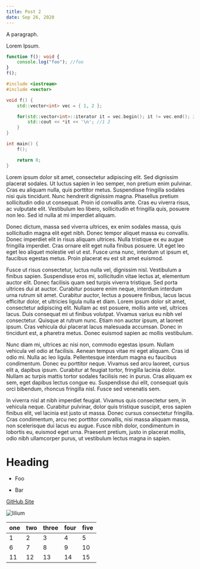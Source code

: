 ```yaml
---
title: Post 2
date: Sep 26, 2020
---
```


A paragraph.

Lorem Ipsum.

```typescript
function f(): void {
    console.log("foo"); //foo
}
f();
```

```cpp
#include <iostream>
#include <vector>

void f() {
    std::vector<int> vec = { 1, 2 };

    for(std::vector<int>::iterator it = vec.begin(); it != vec.end(); it++) {
        std::cout << *it << '\n'; //1 2
    }
}

int main() {
    f();

    return 0;
}
```

Lorem ipsum dolor sit amet, consectetur adipiscing elit. Sed dignissim placerat sodales. Ut luctus sapien in leo semper, non pretium enim pulvinar. Cras eu aliquam nulla, quis porttitor metus. Suspendisse fringilla sodales nisi quis tincidunt. Nunc hendrerit dignissim magna. Phasellus pretium sollicitudin odio ut consequat. Proin id convallis ante. Cras eu viverra risus, ac vulputate elit. Vestibulum leo libero, sollicitudin et fringilla quis, posuere non leo. Sed id nulla at mi imperdiet aliquam.

Donec dictum, massa sed viverra ultrices, ex enim sodales massa, quis sollicitudin magna elit eget nibh. Donec tempor aliquet massa eu convallis. Donec imperdiet elit in risus aliquam ultrices. Nulla tristique ex eu augue fringilla imperdiet. Cras ornare elit eget nulla finibus posuere. Ut eget leo eget leo aliquet molestie vel ut est. Fusce urna nunc, interdum ut ipsum et, faucibus egestas metus. Proin placerat eu est sit amet euismod.

Fusce ut risus consectetur, luctus nulla vel, dignissim nisl. Vestibulum a finibus sapien. Suspendisse eros mi, sollicitudin vitae lectus at, elementum auctor elit. Donec facilisis quam sed turpis viverra tristique. Sed porta ultrices dui at auctor. Curabitur posuere enim neque, interdum interdum urna rutrum sit amet. Curabitur auctor, lectus a posuere finibus, lacus lacus efficitur dolor, et ultricies ligula nulla et diam. Lorem ipsum dolor sit amet, consectetur adipiscing elit. Nullam ac est posuere, mollis ante vel, ultrices lacus. Duis consequat mi ut finibus volutpat. Vivamus varius eu nibh vel consectetur. Quisque at rutrum nunc. Etiam non auctor ipsum, at laoreet ipsum. Cras vehicula dui placerat lacus malesuada accumsan. Donec in tincidunt est, a pharetra metus. Donec euismod sapien ac mollis vestibulum.

Nunc diam mi, ultrices ac nisi non, commodo egestas ipsum. Nullam vehicula vel odio at facilisis. Aenean tempus vitae mi eget aliquam. Cras id odio mi. Nulla ac leo ligula. Pellentesque interdum magna eu faucibus condimentum. Donec eu porttitor neque. Vivamus sed arcu laoreet, cursus elit a, dapibus ipsum. Curabitur at feugiat tortor, fringilla lacinia dolor. Nullam ac turpis mattis tortor sodales facilisis nec in purus. Cras aliquam ex sem, eget dapibus lectus congue eu. Suspendisse dui elit, consequat quis orci bibendum, rhoncus fringilla nisl. Fusce sed venenatis sem.

In viverra nisl at nibh imperdiet feugiat. Vivamus quis consectetur sem, in vehicula neque. Curabitur pulvinar, dolor quis tristique suscipit, eros sapien finibus elit, vel lacinia est justo ut massa. Donec cursus consectetur fringilla. Cras condimentum, arcu nec porttitor convallis, nisi massa aliquam massa, non scelerisque dui lacus eu augue. Fusce nibh dolor, condimentum in lobortis eu, euismod eget urna. Praesent pretium, justo in placerat mollis, odio nibh ullamcorper purus, ut vestibulum lectus magna in sapien.

# Heading 

- Foo

- Bar

[GitHub Site](https://github.com/)

![lilium](https://upload.wikimedia.org/wikipedia/commons/3/30/Lilium_candidum_1.jpg)

| one | two | three | four | five |
|-----|-----|-------|------|------|
| 1   | 2   | 3     | 4    | 5    |
| 6   | 7   | 8     | 9    | 10   |
| 11  | 12  | 13    | 14   | 15   |
